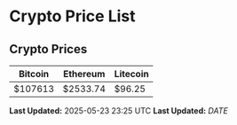 # Crypto Price List

## Crypto Prices
| Bitcoin | Ethereum | Litecoin |
| ------- | -------- | -------- |
| $107613 | $2533.74 | $96.25 |
**Last Updated:** 2025-05-23 23:25 UTC
**Last Updated:** $DATE$
